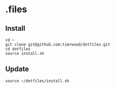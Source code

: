 .files
======

Install
-------

```
cd ~
git clone git@github.com:timrwood/dotfiles.git
cd dotfiles
source install.sh
```

Update
-------

```
source ~/dotfiles/install.sh
```
